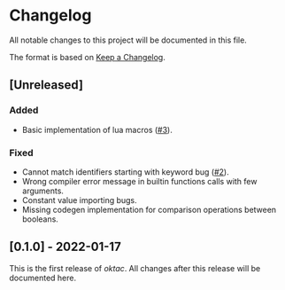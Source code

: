 # Changelog

All notable changes to this project will be documented in this file.

The format is based on [Keep a Changelog](https://keepachangelog.com/en/1.0.0/).

## [Unreleased]

### Added

- Basic implementation of lua macros ([#3](https://todo.sr.ht/~mikelma/oktac/3)).

### Fixed

- Cannot match identifiers starting with keyword bug ([#2](https://todo.sr.ht/~mikelma/oktac/2)).
- Wrong compiler error message in builtin functions calls with few arguments.
- Constant value importing bugs.
- Missing codegen implementation for comparison operations between booleans.

## [0.1.0] - 2022-01-17

This is the first release of *oktac*. All changes after this release will 
be documented here.
